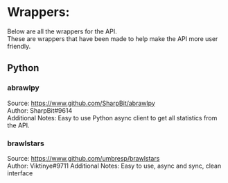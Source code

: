 # Wrappers:
Below are all the wrappers for the API.    
These are wrappers that have been made to help make the API more user friendly.

## Python
### abrawlpy
Source: https://www.github.com/SharpBit/abrawlpy    
Author: SharpBit#9614    
Additional Notes: Easy to use Python async client to get all statistics from the API.

### brawlstars
Source: https://www.github.com/umbresp/brawlstars    
Author: Viktinye#9711
Additional Notes: Easy to use, async and sync, clean interface
